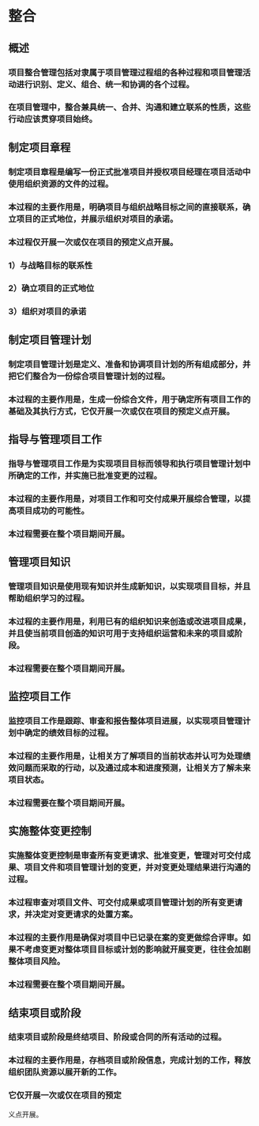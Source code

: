 # 整合
## 概述

### 项目整合管理包括对隶属于项目管理过程组的各种过程和项目管理活动进行识别、定义、组合、统一和协调的各个过程。

### 在项目管理中，整合兼具统一、合并、沟通和建立联系的性质，这些行动应该贯穿项目始终。

## 制定项目章程

### 制定项目章程是编写一份正式批准项目并授权项目经理在项目活动中使用组织资源的文件的过程。

### 本过程的主要作用是，明确项目与组织战略目标之间的直接联系，确立项目的正式地位，并展示组织对项目的承诺。

### 本过程仅开展一次或仅在项目的预定义点开展。

### 1）与战略目标的联系性

### 2）确立项目的正式地位

### 3）组织对项目的承诺

## 制定项目管理计划

### 制定项目管理计划是定义、准备和协调项目计划的所有组成部分，并把它们整合为一份综合项目管理计划的过程。

### 本过程的主要作用是，生成一份综合文件，用于确定所有项目工作的基础及其执行方式，它仅开展一次或仅在项目的预定义点开展。

## 指导与管理项目工作

### 指导与管理项目工作是为实现项目目标而领导和执行项目管理计划中所确定的工作，并实施已批准变更的过程。

### 本过程的主要作用是，对项目工作和可交付成果开展综合管理，以提高项目成功的可能性。

### 本过程需要在整个项目期间开展。

## 管理项目知识

### 管理项目知识是使用现有知识并生成新知识，以实现项目目标，并且帮助组织学习的过程。

### 本过程的主要作用是，利用已有的组织知识来创造或改进项目成果，并且使当前项目创造的知识可用于支持组织运营和未来的项目或阶段。

### 本过程需要在整个项目期间开展。

## 监控项目工作

### 监控项目工作是跟踪、审查和报告整体项目进展，以实现项目管理计划中确定的绩效目标的过程。

### 本过程的主要作用是，让相关方了解项目的当前状态并认可为处理绩效问题而采取的行动，以及通过成本和进度预测，让相关方了解未来项目状态。

### 本过程需要在整个项目期间开展。

## 实施整体变更控制

### 实施整体变更控制是审查所有变更请求、批准变更，管理对可交付成果、项目文件和项目管理计划的变更，并对变更处理结果进行沟通的过程。

### 本过程审查对项目文件、可交付成果或项目管理计划的所有变更请求，并决定对变更请求的处置方案。

### 本过程的主要作用是确保对项目中已记录在案的变更做综合评审。如果不考虑变更对整体项目目标或计划的影响就开展变更，往往会加剧整体项目风险。

### 本过程需要在整个项目期间开展。

## 结束项目或阶段

### 结束项目或阶段是终结项目、阶段或合同的所有活动的过程。

### 本过程的主要作用是，存档项目或阶段信息，完成计划的工作，释放组织团队资源以展开新的工作。

### 它仅开展一次或仅在项目的预定
义点开展。


